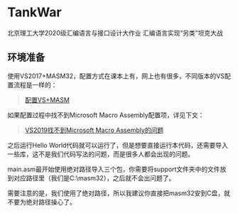 # TankWar

北京理工大学2020级汇编语言与接口设计大作业
汇编语言实现“另类”坦克大战

## 环境准备

使用VS2017+MASM32，配置方式在课本上有，网上也有很多，不同版本的VS配置流程是一样的：

> [配置VS+MASM](https://blog.csdn.net/m0_46436640/article/details/106737907?ops_request_misc=%257B%2522request%255Fid%2522%253A%2522166988528916782428614119%2522%252C%2522scm%2522%253A%252220140713.130102334..%2522%257D&request_id=166988528916782428614119&biz_id=0&utm_medium=distribute.pc_search_result.none-task-blog-2~all~baidu_landing_v2~default-2-106737907-null-null.142^v67^control,201^v3^add_ask,213^v2^t3_control2&utm_term=vs%E6%B1%87%E7%BC%96%E9%85%8D%E7%BD%AE&spm=1018.2226.3001.4187)

如果配置过程中找不到Microsoft Macro Assembly配置项，详见下文：

> [VS2019找不到Microsoft Macro Assembly的问题](https://blog.csdn.net/m0_52813850/article/details/124851595?spm=1001.2101.3001.6650.5&utm_medium=distribute.pc_relevant.none-task-blog-2%7Edefault%7ECTRLIST%7ERate-5-124851595-blog-90646353.pc_relevant_aa&depth_1-utm_source=distribute.pc_relevant.none-task-blog-2%7Edefault%7ECTRLIST%7ERate-5-124851595-blog-90646353.pc_relevant_aa&utm_relevant_index=10)

之后运行Hello World代码就可以运行了，但是想要直接运行本代码，还需要导入一些库，这不是我们代码写法的问题，而是很多人都会出现的问题。

main.asm最开始使用绝对路径导入三个包，你需要将support文件夹中的文件放到对应路径里（我们是C:\masm32），之后就不会出问题了。

需要注意的是，我们使用了绝对路径，所以我建议你直接把masm32安到C盘，就不要为绝对路径操心了。

